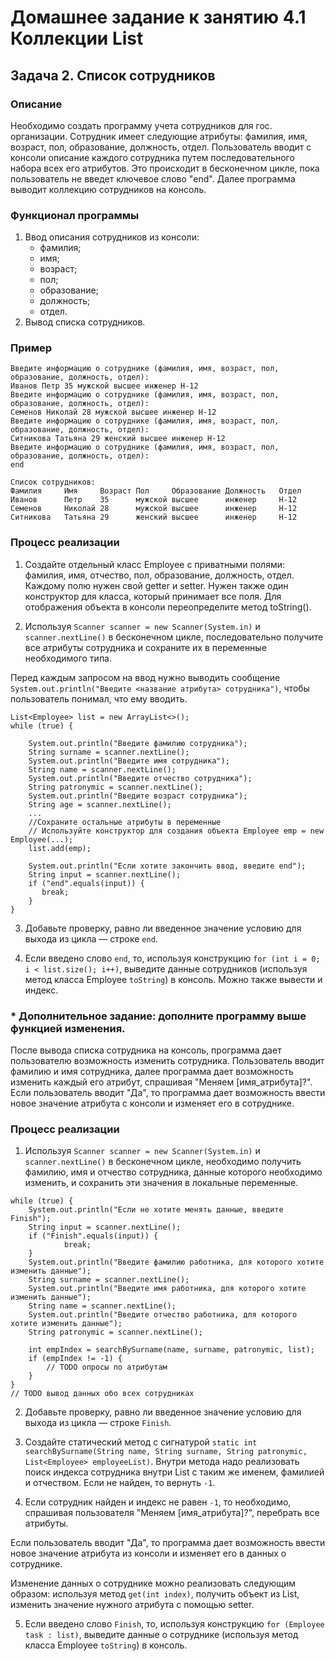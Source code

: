 # Домашнее задание к занятию 4.1 Коллекции List
## Задача 2. Список сотрудников

### Описание
Необходимо создать программу учета сотрудников для гос. организации. Сотрудник имеет следующие атрибуты:
фамилия, имя, возраст, пол, образование, должность, отдел. 
Пользователь вводит с консоли описание каждого сотрудника путем последовательного набора всех его атрибутов. 
Это происходит в бесконечном цикле, пока пользователь не введет ключевое слово "end".
Далее программа выводит коллекцию сотрудников на консоль.

### Функционал программы
1. Ввод описания сотрудников из консоли:
    - фамилия;
    - имя;
    - возраст;
    - пол;
    - образование;
    - должность;
    - отдел.
2. Вывод списка сотрудников.

### Пример
```
Введите информацию о сотруднике (фамилия, имя, возраст, пол, образование, должность, отдел):
Иванов Петр 35 мужской высшее инженер Н-12
Введите информацию о сотруднике (фамилия, имя, возраст, пол, образование, должность, отдел):
Семенов Николай 28 мужской высшее инженер Н-12
Введите информацию о сотруднике (фамилия, имя, возраст, пол, образование, должность, отдел):
Ситникова Татьяна 29 женский высшее инженер Н-12
Введите информацию о сотруднике (фамилия, имя, возраст, пол, образование, должность, отдел):
end

Список сотрудников:
Фамилия     Имя     Возраст Пол     Образование Должность   Отдел
Иванов      Петр    35      мужской высшее      инженер     Н-12
Семенов     Николай 28      мужской высшее      инженер     Н-12
Ситникова   Татьяна 29      женский высшее      инженер     Н-12
```

### Процесс реализации
1. Создайте отдельный класс Employee с приватными полями: фамилия, имя, отчество, пол, образование, должность, отдел.
Каждому полю нужен свой getter и setter. Нужен также один конструктор для класса, который принимает все поля. Для отображения объекта в консоли переопределите метод toString().

2. Используя `Scanner scanner = new Scanner(System.in)` и `scanner.nextLine()` в бесконечном цикле, последовательно получите все атрибуты сотрудника и сохраните их в переменные необходимого типа. 

Перед каждым запросом на ввод нужно выводить сообщение `System.out.println("Введите <название атрибута> сотрудника")`, 
чтобы пользователь понимал, что ему вводить.
```
List<Employee> list = new ArrayList<>();
while (true) {

    System.out.println("Введите фамилию сотрудника");
    String surname = scanner.nextLine();
    System.out.println("Введите имя сотрудника");
    String name = scanner.nextLine();
    System.out.println("Введите отчество сотрудника");
    String patronymic = scanner.nextLine();
    System.out.println("Введите возраст сотрудника");
    String age = scanner.nextLine();
    ...
    //Сохраните остальные атрибуты в переменные
    // Используйте конструктор для создания объекта Employee emp = new Employee(...);
    list.add(emp);
    
    System.out.println("Если хотите закончить ввод, введите end");
    String input = scanner.nextLine();
    if ("end".equals(input)) {
       break;
    }
}
```
3. Добавьте проверку, равно ли введенное значение условию для выхода из цикла — строке `end`.

4. Если введено слово `end`, то, используя конструкцию `for (int i = 0; i < list.size(); i++)`, выведите данные сотрудников (используя метод класса Employee `toString`) в консоль. Можно также вывести и индекс.

### * Дополнительное задание: дополните программу выше функцией изменения. 

После вывода списка сотрудника на консоль, программа дает пользователю возможность изменить сотрудника. 
Пользователь вводит фамилию и имя сотрудника, далее программа дает возможность изменить каждый его атрибут, 
спрашивая "Меняем [имя_атрибута]?". Если пользователь вводит "Да", то программа дает возможность ввести новое значение атрибута с 
консоли и изменяет его в сотруднике.

### Процесс реализации

1. Используя `Scanner scanner = new Scanner(System.in)` и `scanner.nextLine()` в бесконечном цикле, необходимо получить фамилию, имя и отчество сотрудника, данные которого необходимо изменить, и сохранить эти значения в локальные переменные.
   
```
while (true) {
    System.out.println("Если не хотите менять данные, введите Finish");
    String input = scanner.nextLine();
    if ("Finish".equals(input)) {
            break;
    }
    System.out.println("Введите фамилию работника, для которого хотите изменить данные");
    String surname = scanner.nextLine();
    System.out.println("Введите имя работника, для которого хотите изменить данные");
    String name = scanner.nextLine();
    System.out.println("Введите отчество работника, для которого хотите изменить данные");
    String patronymic = scanner.nextLine();
    
    int empIndex = searchBySurname(name, surname, patronymic, list);
    if (empIndex != -1) {
        // TODO опросы по атрибутам
    }
}
// TODO вывод данных обо всех сотрудниках
```

2. Добавьте проверку, равно ли введенное значение условию для выхода из цикла — строке `Finish`.

3. Создайте статический метод с сигнатурой 
`static int searchBySurname(String name, String surname, String patronymic, List<Employee> employeeList)`. 
Внутри метода надо реализовать поиск индекса сотрудника внутри List с таким же именем, фамилией и отчеством. Если не найден, то вернуть `-1`.

4. Если сотрудник найден и индекс не равен `-1`, то необходимо, спрашивая пользователя "Меняем [имя_атрибута]?", перебрать все атрибуты.

Если пользователь вводит "Да", то программа дает возможность ввести новое значение атрибута из консоли и изменяет его в данных о сотруднике.

Изменение данных о сотруднике можно реализовать следующим образом: используя метод `get(int index)`, получить объект из List, изменить значение нужного атрибута с помощью setter. 

5. Если введено слово `Finish`, то, используя конструкцию `for (Employee task : list)`, выведите данные о сотруднике (используя метод класса Employee `toString`) в консоль.
